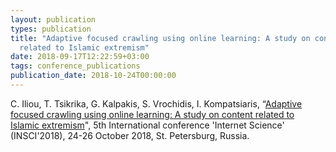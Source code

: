 ```yaml
---
layout: publication
types: publication
title: "Adaptive focused crawling using online learning: A study on content
  related to Islamic extremism"
date: 2018-09-17T12:22:59+03:00
tags: conference_publications
publication_date: 2018-10-24T00:00:00
---
```

C. Iliou, T. Tsikrika, G. Kalpakis, S. Vrochidis, I. Kompatsiaris, “[Adaptive focused crawling using online learning: A study on content related to Islamic extremism](https://zenodo.org/record/1415483#.X2CWbcBS9PY)", 5th International conference 'Internet Science' (INSCI'2018), 24-26 October 2018, St. Petersburg, Russia.